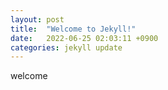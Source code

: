 ```yaml
---
layout: post
title:  "Welcome to Jekyll!"
date:   2022-06-25 02:03:11 +0900
categories: jekyll update
---
```

welcome
